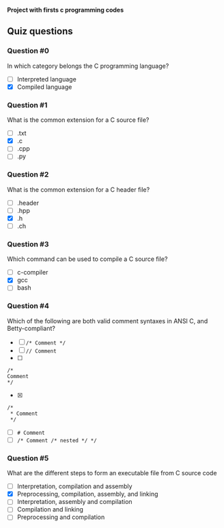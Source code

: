 **Project with firsts c programming codes**

## Quiz questions
### Question #0
In which category belongs the C programming language?
- [ ] Interpreted language
- [x] Compiled language

### Question #1
What is the common extension for a C source file?
- [ ] .txt
- [x] .c
- [ ] .cpp
- [ ] .py

### Question #2
What is the common extension for a C header file?
- [ ] .header
- [ ] .hpp
- [x] .h
- [ ] .ch

### Question #3
Which command can be used to compile a C source file?
- [ ] c-compiler
- [x] gcc
- [ ] bash

### Question #4
Which of the following are both valid comment syntaxes in ANSI C, and Betty-compliant?
- [ ] ``/* Comment */``
- [ ] ``// Comment``
- [ ] 
```
/*
Comment
*/
```
- [x] 
```
/*
 * Comment
 */
```
- [ ] ``# Comment``
- [ ] ``/* Comment /* nested */ */``

### Question #5
What are the different steps to form an executable file from C source code
- [ ] Interpretation, compilation and assembly
- [x] Preprocessing, compilation, assembly, and linking
- [ ] Interpretation, assembly and compilation
- [ ] Compilation and linking
- [ ] Preprocessing and compilation
